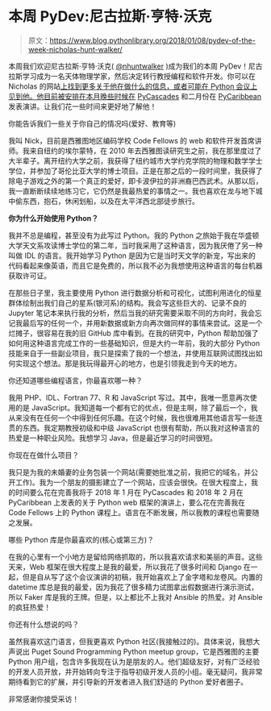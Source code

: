 # 本周 PyDev:尼古拉斯·亨特·沃克

> 原文：<https://www.blog.pythonlibrary.org/2018/01/08/pydev-of-the-week-nicholas-hunt-walker/>

本周我们欢迎尼古拉斯·亨特·沃克( [@nhuntwalker](https://twitter.com/nhuntwalker) )成为我们的本周 PyDev！尼古拉斯学习成为一名天体物理学家，然后决定转行教授编程和软件开发。你可以在 Nicholas 的网站[上找到更多关于他在做什么的信息，或者可能在 Python 会议上见到他。他目前被安排在本月晚些时候在](http://www.rationalwhimsy.com/) [PyCascades](https://www.pycascades.com/) 和二月份在 [PyCaribbean](http://pycaribbean.com/) 发表演讲。让我们花一些时间来更好地了解他！

你能告诉我们一些关于你自己的情况吗(爱好、教育等)

我叫 Nick，目前是西雅图地区编码学校 Code Fellows 的 web 和软件开发首席讲师。我来自纽约的埃尔蒙特，在 2010 年去西雅图读研究生之前，我在那里度过了大半辈子。离开纽约大学之前，我获得了纽约城市大学约克学院的物理和数学学士学位，并参加了哥伦比亚大学的博士项目。正是在那之后的一段时间里，我获得了除电子游戏之外的第一个真正的爱好，即卡波伊拉的非洲裔巴西武术。从那以后，我一直断断续续地练习它，它仍然是我最热爱的事情之一。我也喜欢在龙与地下城中偷东西，抱石，休闲划船，以及在太平洋西北部徒步旅行。

**你为什么开始使用 Python？**

我并不总是编程，甚至没有为此写过 Python。我的 Python 之旅始于我在华盛顿大学天文系攻读博士学位的第二年，当时我采用了这种语言，因为我厌倦了另一种叫做 IDL 的语言。我开始学习 Python 是因为它是当时天文学的新宠，写出来的代码看起来像英语，而且它是免费的，所以我不必为我想使用这种语言的每台机器获取许可证。

在那些日子里，我主要使用 Python 进行数据分析和可视化，试图利用进化的恒星群体绘制出我们自己的星系(银河系)的结构。我会写这些巨大的、记录不良的 Jupyter 笔记本来执行我的分析，然后当我的研究需要采取不同的方向时，我会忘记我最后写的任何一个，并用新数据或新方向再次做同样的事情来尝试。这是一个烂摊子，很容易在我的旧 GitHub 库中看到。在我的研究中，Python 帮助加强了如何用这种语言完成工作的一些基础知识，但是大约一年前，我的大部分 Python 技能来自于一些副业项目，我只是探索了我的一个想法，并使用互联网试图找出如何实现这个想法。那是我玩得最开心的地方，也是引领我走到今天的地方。

你还知道哪些编程语言，你最喜欢哪一种？

我用 PHP、IDL、Fortran 77、R 和 JavaScript 写过。其中，我唯一愿意再次使用的是 JavaScript。我知道每一个都有它的优点，但是主啊，除了最后一个，我从来没有在任何一个中得到任何乐趣。在这个时候，我也很难用其他语言写一些连贯的东西。我定期教授初级和中级 JavaScript 也很有帮助，所以我对这种语言的热爱是一种职业风险。我想学习 Java，但是最近学习的时间很短。

你现在在做什么项目？

我只是为我的未婚妻的业务包装一个网站(需要她批准之前，我把它的域名，并公开工作)。我为一个朋友的摄影建立了一个网站，应该会很快。在很大程度上，我的时间要么花在完善我将于 2018 年 1 月在 PyCascades 和 2018 年 2 月在 PyCaribbean 上发表的关于 Python web 框架的演讲上，要么花在完善我在 Code Fellows 上的 Python 课程上。语言在不断发展，所以我教的课程也需要随之发展。

哪些 Python 库是你最喜欢的(核心或第三方)？

在我的心里有一个小地方是留给网络抓取的，所以我喜欢请求和美丽的声音。这些天来，Web 框架在很大程度上是我的最爱，所以我花了很多时间和 Django 在一起，但是自从写了这个会议演讲的初稿，我开始喜欢上了金字塔和龙卷风。内置的 datetime 库总是我的最爱，因为我花了很多精力试图拿出假数据进行演示测试，所以 Faker 库是我的王牌。但是，以上都比不上我对 Ansible 的热爱。对 Ansible 的疯狂热爱！

你还有什么想说的吗？

虽然我喜欢这门语言，但我更喜欢 Python 社区(我接触过的)。具体来说，我想大声说出 Puget Sound Programming Python meetup group，它是西雅图的主要 Python 用户组，包含许多我现在认为是朋友的人。他们超级友好，对有广泛经验的开发人员开放，并开始转向专注于指导初级开发人员的小组。毫无疑问，我非常期待看到它的扩展，并引导新的开发者进入我们舒适的 Python 爱好者圈子。

非常感谢你接受采访！